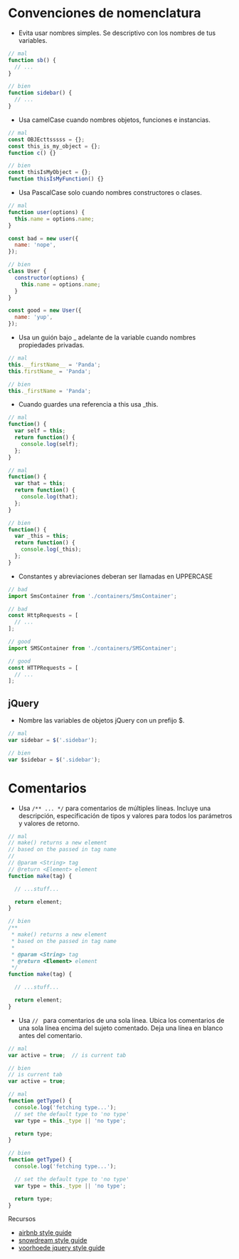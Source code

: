 #  Convenciones de nomenclatura
- Evita usar nombres simples. Se descriptivo con los nombres de tus variables.

```javascript
// mal
function sb() {
  // ...
}

// bien
function sidebar() {
  // ...
}
```
 
 
 - Usa camelCase cuando nombres objetos, funciones e instancias.
```javascript
// mal
const OBJEcttsssss = {};
const this_is_my_object = {};
function c() {}

// bien
const thisIsMyObject = {};
function thisIsMyFunction() {}
```

 - Usa PascalCase solo cuando nombres constructores o clases.

```javascript
// mal
function user(options) {
  this.name = options.name;
}

const bad = new user({
  name: 'nope',
});

// bien
class User {
  constructor(options) {
    this.name = options.name;
  }
}

const good = new User({
  name: 'yup',
});
```

- Usa un guión bajo _ adelante de la variable cuando nombres propiedades privadas.

```javascript
// mal
this.__firstName__ = 'Panda';
this.firstName_ = 'Panda';

// bien
this._firstName = 'Panda';
```

- Cuando guardes una referencia a this usa _this.
```javascript
// mal
function() {
  var self = this;
  return function() {
    console.log(self);
  };
}

// mal
function() {
  var that = this;
  return function() {
    console.log(that);
  };
}

// bien
function() {
  var _this = this;
  return function() {
    console.log(_this);
  };
}
```

- Constantes y abreviaciones deberan ser llamadas en UPPERCASE
```javascript
// bad
import SmsContainer from './containers/SmsContainer';

// bad
const HttpRequests = [
  // ...
];

// good
import SMSContainer from './containers/SMSContainer';

// good
const HTTPRequests = [
  // ...
];
```

## jQuery
- Nombre las variables de objetos jQuery con un prefijo $.
```javascript
// mal
var sidebar = $('.sidebar');

// bien
var $sidebar = $('.sidebar'); 
```


# Comentarios
- Usa ```/** ... */``` para comentarios de múltiples líneas. Incluye una descripción, especificación de tipos y valores para todos los parámetros y valores de retorno.

```javascript
// mal
// make() returns a new element
// based on the passed in tag name
//
// @param <String> tag
// @return <Element> element
function make(tag) {

  // ...stuff...

  return element;
}

// bien
/**
 * make() returns a new element
 * based on the passed in tag name
 *
 * @param <String> tag
 * @return <Element> element
 */
function make(tag) {

  // ...stuff...

  return element;
}
```

- Usa ```// ``` para comentarios de una sola línea. Ubica los comentarios de una sola línea encima del sujeto comentado. Deja una línea en blanco antes del comentario. 

```javascript
// mal
var active = true;  // is current tab

// bien
// is current tab
var active = true;

// mal
function getType() {
  console.log('fetching type...');
  // set the default type to 'no type'
  var type = this._type || 'no type';

  return type;
}

// bien
function getType() {
  console.log('fetching type...');

  // set the default type to 'no type'
  var type = this._type || 'no type';

  return type;
}
```


Recursos
- [airbnb style guide](https://www.google.com)
- [snowdream style guide](http://snowdream.github.io/javascript-style-guide/javascript-style-guide/es/)
- [voorhoede jquery style guide](https://github.com/voorhoede/jquery-style-guide)
